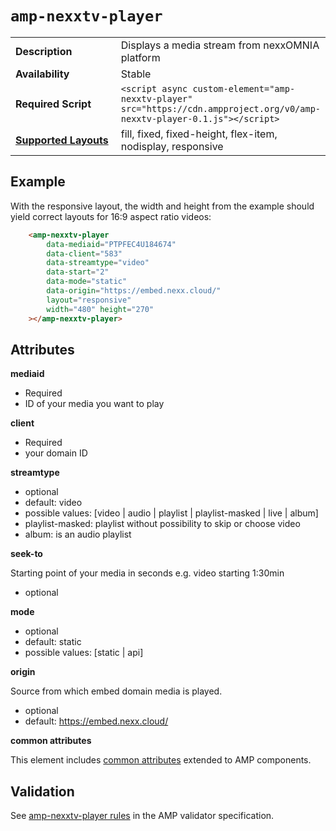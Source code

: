 <!---
Copyright 2017 The AMP HTML Authors. All Rights Reserved.

Licensed under the Apache License, Version 2.0 (the "License");
you may not use this file except in compliance with the License.
You may obtain a copy of the License at

      http://www.apache.org/licenses/LICENSE-2.0

Unless required by applicable law or agreed to in writing, software
distributed under the License is distributed on an "AS-IS" BASIS,
WITHOUT WARRANTIES OR CONDITIONS OF ANY KIND, either express or implied.
See the License for the specific language governing permissions and
limitations under the License.
-->

# <a name="amp-nexxtv-player"></a> `amp-nexxtv-player`

<table>
  <tr>
    <td width="40%"><strong>Description</strong></td>
    <td>Displays a media stream from nexxOMNIA platform</td>
  </tr>
  <tr>
    <td width="40%"><strong>Availability</strong></td>
    <td>Stable</td>
  </tr>
  <tr>
    <td width="40%"><strong>Required Script</strong></td>
    <td><code>&lt;script async custom-element="amp-nexxtv-player" src="https://cdn.ampproject.org/v0/amp-nexxtv-player-0.1.js">&lt;/script></code></td>
  </tr>
  <tr>
    <td class="col-fourty"><strong><a href="https://www.ampproject.org/docs/guides/responsive/control_layout.html">Supported Layouts</a></strong></td>
    <td>fill, fixed, fixed-height, flex-item, nodisplay, responsive</td>
  </tr>
</table>

## Example

With the responsive layout, the width and height from the example should yield correct layouts for 16:9 aspect ratio videos:

```html
    <amp-nexxtv-player
        data-mediaid="PTPFEC4U184674"
        data-client="583"
        data-streamtype="video"
        data-start="2"
        data-mode="static"
        data-origin="https://embed.nexx.cloud/"
        layout="responsive"
        width="480" height="270"
    ></amp-nexxtv-player>

```

## Attributes

**mediaid**

* Required
* ID of your media you want to play

**client**

* Required
* your domain ID

**streamtype**

* optional
* default: video
* possible values: [video | audio | playlist | playlist-masked | live | album]
* playlist-masked: playlist without possibility to skip or choose video
* album: is an audio playlist

**seek-to**

Starting point of your media in seconds e.g. video starting 1:30min

* optional

**mode**

* optional
* default: static
* possible values: [static | api]


**origin**

Source from which embed domain media is played.

* optional
* default: https://embed.nexx.cloud/


**common attributes**

This element includes [common attributes](https://www.ampproject.org/docs/reference/common_attributes) extended to AMP components.

## Validation

See [amp-nexxtv-player rules](https://github.com/ampproject/amphtml/blob/master/extensions/amp-nexxtv-player/0.1/validator-amp-nexxtv-player.protoascii) in the AMP validator specification.
